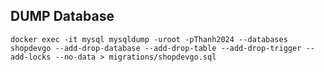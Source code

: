 ## DUMP Database
```docker exec -it mysql mysqldump -uroot -pThanh2024 --databases shopdevgo --add-drop-database --add-drop-table --add-drop-trigger --add-locks --no-data > migrations/shopdevgo.sql```
